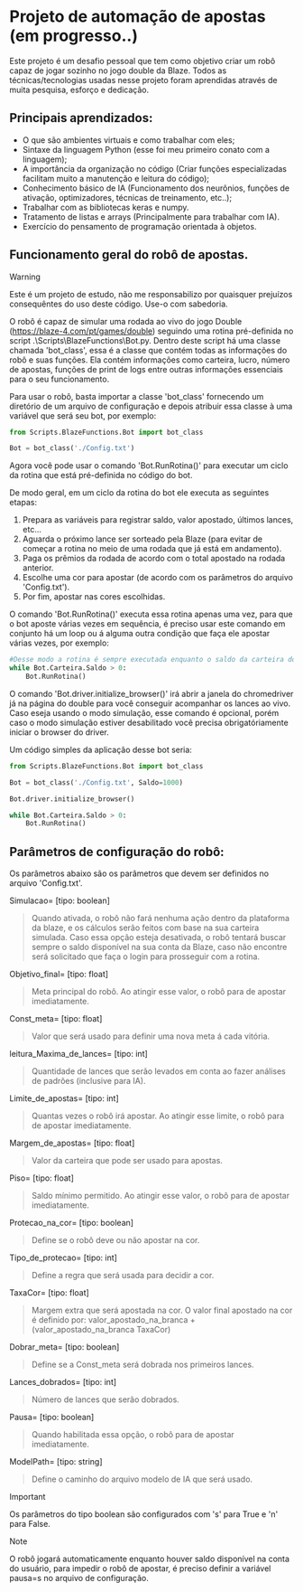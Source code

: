 # Projeto de automação de apostas (em progresso..)

Este projeto é um desafio pessoal que tem como objetivo criar um robô capaz de jogar sozinho no jogo double da Blaze. Todos as técnicas/tecnologias usadas nesse projeto foram aprendidas através de muita pesquisa, esforço e dedicação.

## Principais aprendizados:
* O que são ambientes virtuais e como trabalhar com eles;
* Sintaxe da linguagem Python (esse foi meu primeiro conato com a linguagem);
* A importância da organização no código (Criar funções especializadas facilitam muito a manutenção e leitura do código);
* Conhecimento básico de IA (Funcionamento dos neurônios, funções de ativação, optimizadores, técnicas de treinamento, etc..);
* Trabalhar com as bibliotecas keras e numpy.
* Tratamento de listas e arrays (Principalmente para trabalhar com IA).
* Exercício do pensamento de programação orientada à objetos.

## Funcionamento geral do robô de apostas.
> [!WARNING]
> Este é um projeto de estudo, não me responsabilizo por quaisquer prejuízos consequêntes do uso deste código. Use-o com sabedoria.

O robô é capaz de simular uma rodada ao vivo do jogo Double (https://blaze-4.com/pt/games/double) seguindo uma rotina pré-definida no script .\Scripts\BlazeFunctions\Bot.py. Dentro deste script há uma classe chamada 'bot_class', essa é a classe que contém todas as informações do robô e suas funções. Ela contém informações como carteira, lucro, número de apostas, funções de print de logs entre outras informações essenciais para o seu funcionamento.

Para usar o robô, basta importar a classe 'bot_class' fornecendo um diretório de um arquivo de configuração e depois atribuir essa classe à uma variável que será seu bot, por exemplo:

```python
from Scripts.BlazeFunctions.Bot import bot_class

Bot = bot_class('./Config.txt')
```

Agora você pode usar o comando 'Bot.RunRotina()' para executar um ciclo da rotina que está pré-definida no código do bot.

De modo geral, em um ciclo da rotina do bot ele executa as seguintes etapas:
1. Prepara as variáveis para registrar saldo, valor apostado, últimos lances, etc...
2. Aguarda o próximo lance ser sorteado pela Blaze (para evitar de começar a rotina no meio de uma rodada que já está em andamento).
3. Paga os prêmios da rodada de acordo com o total apostado na rodada anterior.
4. Escolhe uma cor para apostar (de acordo com os parâmetros do arquivo 'Config.txt').
5. Por fim, apostar nas cores escolhidas.

O comando 'Bot.RunRotina()' executa essa rotina apenas uma vez, para que o bot aposte várias vezes em sequência, é preciso usar este comando em conjunto há um loop ou á alguma outra condição que faça ele apostar várias vezes, por exemplo:

```python
#Desse modo a rotina é sempre executada enquanto o saldo da carteira do bot for maior que 0
while Bot.Carteira.Saldo > 0:
    Bot.RunRotina()
```
O comando 'Bot.driver.initialize_browser()' irá abrir a janela do chromedriver já na página do double para você conseguir acompanhar os lances ao vivo. Caso eseja usando o modo simulação, esse comando é opcional, porém caso o modo simulação estiver desabilitado você precisa obrigatóriamente iniciar o browser do driver.

Um código simples da aplicação desse bot seria:

```python
from Scripts.BlazeFunctions.Bot import bot_class

Bot = bot_class('./Config.txt', Saldo=1000)

Bot.driver.initialize_browser()

while Bot.Carteira.Saldo > 0:
    Bot.RunRotina()
```

## Parâmetros de configuração do robô:
Os parâmetros abaixo são os parâmetros que devem ser definidos no arquivo 'Config.txt'.

Simulacao= [tipo: boolean]
> Quando ativada, o robô não fará nenhuma ação dentro da plataforma da blaze, e os cálculos serão feitos com base na sua carteira simulada. Caso essa opção esteja desativada, o robô tentará buscar sempre o saldo disponível na sua conta da Blaze, caso não encontre será solicitado que faça o login para prosseguir com a rotina.

Objetivo_final= [tipo: float]
> Meta principal do robô. Ao atingir esse valor, o robô para de apostar imediatamente.

Const_meta= [tipo: float]
> Valor que será usado para definir uma nova meta á cada vitória.

leitura_Maxima_de_lances= [tipo: int]
> Quantidade de lances que serão levados em conta ao fazer análises de padrões (inclusive para IA).

Limite_de_apostas= [tipo: int]
> Quantas vezes o robô irá apostar. Ao atingir esse limite, o robô para de apostar imediatamente.

Margem_de_apostas= [tipo: float]
> Valor da carteira que pode ser usado para apostas.

Piso= [tipo: float]
> Saldo mínimo permitido. Ao atingir esse valor, o robô para de apostar imediatamente.

Protecao_na_cor= [tipo: boolean]
> Define se o robô deve ou não apostar na cor.

Tipo_de_protecao= [tipo: int]
> Define a regra que será usada para decidir a cor.

TaxaCor= [tipo: float]
> Margem extra que será apostada na cor. O valor final apostado na cor é definido por: valor_apostado_na_branca + (valor_apostado_na_branca TaxaCor)

Dobrar_meta= [tipo: boolean]
> Define se a Const_meta será dobrada nos primeiros lances.

Lances_dobrados= [tipo: int]
> Número de lances que serão dobrados.

Pausa= [tipo: boolean]
> Quando habilitada essa opção, o robô para de apostar imediatamente.

ModelPath= [tipo: string]
> Define o caminho do arquivo modelo de IA que será usado.

> [!IMPORTANT]
> Os parâmetros do tipo boolean são configurados com 's' para True e 'n' para False.

> [!NOTE]
> O robô jogará automaticamente enquanto houver saldo disponível na conta do usuário, para impedir o robô de apostar, é preciso definir a variável pausa=s no arquivo de configuração.
